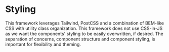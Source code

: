 # Styling

This framework leverages Tailwind, PostCSS and a combination of BEM-like CSS with utility class organization. This framework does not use CSS-in-JS as we want the components' styling to be easily overwritten, if desired. The separation of concerns, component structure and component styling, is important for flexibility and theming.
